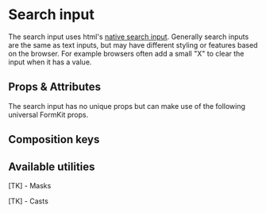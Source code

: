 # Search input

The search input uses html's [native search input](https://developer.mozilla.org/en-US/docs/Web/HTML/Element/input/search). Generally search inputs are the same as text inputs, but may have different styling or features based on the browser. For example browsers often add a small "X" to clear the input when it has a value.

<example
name="Search input"
file="/_content/examples/search/search"
langs="vue"></example>

## Props & Attributes

The search input has no unique props but can make use of the following universal
FormKit props.

<reference-table input="search" :attrs="['maxlength', 'minlength', 'placeholder']">
</reference-table>

## Composition keys

<reference-table type="compositionKeys" primary="composition-key">
</reference-table>

## Available utilities

[TK] - Masks

[TK] - Casts
